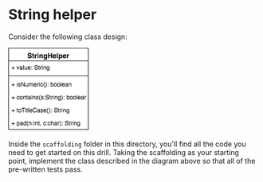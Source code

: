 # String helper

Consider the following class design: 

![diagram depicting class to be created](class_design.png)


Inside the `scaffolding` folder in this directory, you'll find all the code you need to get started on this drill. Taking the scaffolding as your starting point, implement the class described in the diagram above so that all of the pre-written tests pass.